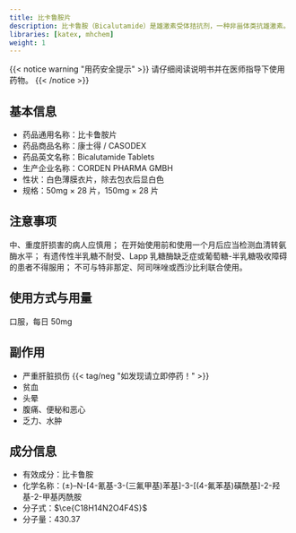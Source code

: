 ```yaml
---
title: 比卡鲁胺片
description: 比卡鲁胺（Bicalutamide）是雄激素受体拮抗剂，一种非甾体类抗雄激素。
libraries: [katex, mhchem]
weight: 1
---
```


{{< notice warning "用药安全提示" >}}
请仔细阅读说明书并在医师指导下使用药物。
{{< /notice >}}

## 基本信息

- 药品通用名称：比卡鲁胺片
- 药品商品名称：康士得 / CASODEX
- 药品英文名称：Bicalutamide Tablets
- 生产企业名称：CORDEN PHARMA GMBH
- 性状：白色薄膜衣片，除去包衣后显白色
- 规格：50mg &times; 28 片，150mg &times; 28 片

## 注意事项

中、重度肝损害的病人应慎用；
在开始使用前和使用一个月后应当检测血清转氨酶水平；
有遗传性半乳糖不耐受、Lapp 乳糖酶缺乏症或葡萄糖-半乳糖吸收障碍的患者不得服用；
不可与特非那定、阿司咪唑或西沙比利联合使用。

## 使用方式与用量

口服，每日 50mg

## 副作用

- 严重肝脏损伤 {{< tag/neg "如发现请立即停药！" >}}
- 贫血
- 头晕
- 腹痛、便秘和恶心
- 乏力、水肿

## 成分信息

- 有效成分：比卡鲁胺
- 化学名称：(±)–N-[4-氰基-3-(三氟甲基)苯基]-3-[(4-氟苯基)磺酰基]-2-羟基-2-甲基丙酰胺
- 分子式：$\ce{C18H14N2O4F4S}$
- 分子量：430.37
